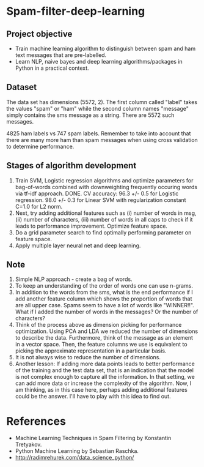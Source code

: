 Spam-filter-deep-learning
=========================

Project objective
-----------------

* Train machine learning algorithm to distinguish between spam and ham text messages that are pre-labelled.   
* Learn NLP, naive bayes and deep learning algorithms/packages in Python in a practical context.   

Dataset 
-------

The data set has dimensions (5572, 2). The first column called "label" takes the values "spam" or "ham" while the second column names "message" simply contains the sms message as a string. There are 5572 such messages.  

4825 ham labels vs 747 spam labels. Remember to take into account that there are many more ham than spam messages when using cross validation to determine performance.

Stages of algorithm development
-------------------------------

1. Train SVM, Logistic regression algorithms and optimize parameters for bag-of-words combined with downweighting frequently occuring words via tf-idf approach. DONE. CV accuracy: 96.3 +/- 0.5 for Logistic regression. 98.0 +/- 0.3 for Linear SVM with regularization constant C=1.0 for L2 norm.   
2. Next, try adding additional features such as (i) number of words in msg, (ii) number of characters, (iii) number of words in all caps to check if it leads to performance improvement. Optimize feature space.    
3. Do a grid parameter search to find optimally performing parameter on feature space.   
4. Apply multiple layer neural net and deep learning.   

Note
----

1. Simple NLP approach - create a bag of words.   
2. To keep an understanding of the order of words one can use n-grams.   
3. In addition to the words from the sms, what is the end performance if I add another feature column which shows the proportion of words that are all upper case. Spams seem to have a lot of words like "WINNER!!". What if I added the number of words in the messages? Or the number of characters?   
4. Think of the process above as dimension picking for performance optimization. Using PCA and LDA we reduced the number of dimensions to describe the data. Furthermore, think of the message as an element in a vector space. Then, the feature columns we use is equivalent to picking the approximate representation in a particular basis.  
5. It is not always wise to reduce the number of dimensions.   
6. Another lesson: If adding more data points leads to better performance of the training and the test data set, that is an indication that the model is not complex enough to capture all the information. In that setting, we can add more data or increase the complexity of the algorithm. Now, I am thinking, as in this case here, perhaps adding additional features could be the answer. I'll have to play with this idea to find out.   

References
==========

* Machine Learning Techniques in Spam Filtering by Konstantin Tretyakov.  
* Python Machine Learning by Sebastian Raschka.   
* http://radimrehurek.com/data_science_python/   


